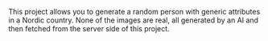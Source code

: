 This project allows you to generate a random person with generic attributes in a Nordic country.
None of the images are real, all generated by an AI and then fetched from the server side of this project.  
